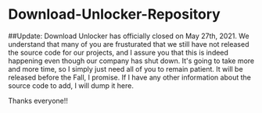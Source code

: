 # Download-Unlocker-Repository
##Update: Download Unlocker has officially closed on May 27th, 2021.
We understand that many of you are frusturated that we still have not released the source code for our projects, and I assure you that this is indeed happening even though our company has shut down. It's going to take more and more time, so I simply just need all of you to remain patient. It will be released before the Fall, I promise.
If I have any other information about the source code to add, I will dump it here.

Thanks everyone!!
